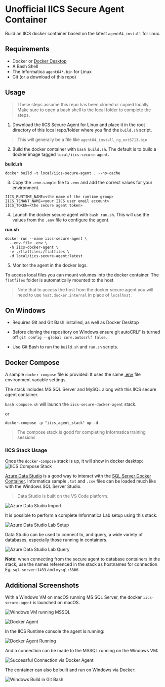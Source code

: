 # Unofficial IICS Secure Agent Container

Build an IICS docker container based on the latest `agent64_install` for linux.

## Requirements

- Docker or [Docker Desktop](https://www.docker.com/products/docker-desktop/)
- A Bash Shell
- The Informatica `agent64*.bin` for Linux
- Git (or a download of this repo)

## Usage

> These steps assume this repo has been cloned or copied locally.  Make sure to open a bash shell to the local folder to complete the steps.

1. Download the IICS Secure Agent for Linux and place it in the root directory of this local repo/folder where you find the `build.sh` script. 

> This will generally be a file like `agent64_install_ng_ext6713.bin`

2. Build the docker container with `bash build.sh`.  The default is to build a docker image tagged `local/iics-secure-agent`.

__build.sh__
```
docker build -t local/iics-secure-agent . --no-cache
```

3. Copy the `.env.sample` file to `.env` and add the correct values for your environment.

```
IICS_RUNTIME_NAME=<the name of the runtime group>
IICS_TENANT_NAME=<your IICS user email account>
IICS_TOKEN=<the secure agent token>
```

4. Launch the docker secure agent with `bash run.sh`.  This will use the values from the `.env` file to configure the agent.

__run.sh__
```
docker run --name iics-secure-agent \
  --env-file .env \
  -h iics-docker-agent \
  -v ./flatfiles:/flatfiles \
  -d local/iics-secure-agent:latest
```

5. Monitor the agent in the docker logs.

To access local files you can mount volumes into the docker container.  The `flatfiles` folder is automatically mounted to the host.

> Note that to access the host from the docker secure agent you will need to use `host.docker.internal` in place of `localhost`.

## On Windows

- Requires Git and Git Bash installed, as well as Docker Desktop

- Before cloning the repository on Windows ensure git autoCRLF is turned off `git config --global core.autocrlf false`.  

- Use Git Bash to run the `build.sh` and `run.sh` scripts.

## Docker Compose

A sample `docker-compose` file is provided.  It uses the same [.env](.env.sample) file environment variable settings.  

The stack includes MS SQL Server and MySQL along with this IICS secure agent container.

`bash compose.sh` will launch the `iics-secure-docker-agent` stack.

or

`docker-compose -p "iics_agent_stack" up -d`

> The compose stack is good for completing Informatica training sessions

### IICS Stack Usage

Once the `docker-compose` stack is up, it will show in docker desktop:
![IICS Compose Stack](examples/iics-agent-stack.jpg)

[Azure Data Studio](https://azure.microsoft.com/en-ca/products/data-studio) is a good way to interact with the [SQL Server Docker Container](https://hub.docker.com/_/microsoft-mssql-server).  Informatica sample `.txt` and `.csv` files can be loaded much like with the Windows SQL Server Studio.

> Data Studio is built on the VS Code platform.

![Azure Data Studio Import](examples/azure-studio-import.jpg)

It is possible to perform a complete Informatica Lab setup using this stack:

![Azure Data Studio Lab Setup](examples/azure-studio-complete.jpg)

Data Studio can be used to connect to, and query, a wide variety of databases, especially those running in containers.

![Azure Data Studio Lab Query](examples/azure-studio-query-container.jpg)

__Note:__ when connecting from the secure agent to database containers in the stack, use the names referenced in the stack as hostnames for connection.  Eg. `sql-server:1433` and `mysql:3306`.

## Additional Screenshots

With a Windows VM on macOS running MS SQL Server, the docker `iics-secure-agent` is launched on macOS.

![Windows VM running MSSQL](examples/mssql-windowsvm.png)

![Docker Agent](examples/docker-launch.png)

In the IICS Runtime console the agent is running:

![Docker Agent Running](examples/iics-status.png)

And a connection can be made to the MSSQL running on the Windows VM:

![Successful Connection vis Docker Agent](examples/mssql-success.png)

The container can also be built and run on Windows via Docker:

![Windows Build in Git Bash](examples/windows-build.png)

